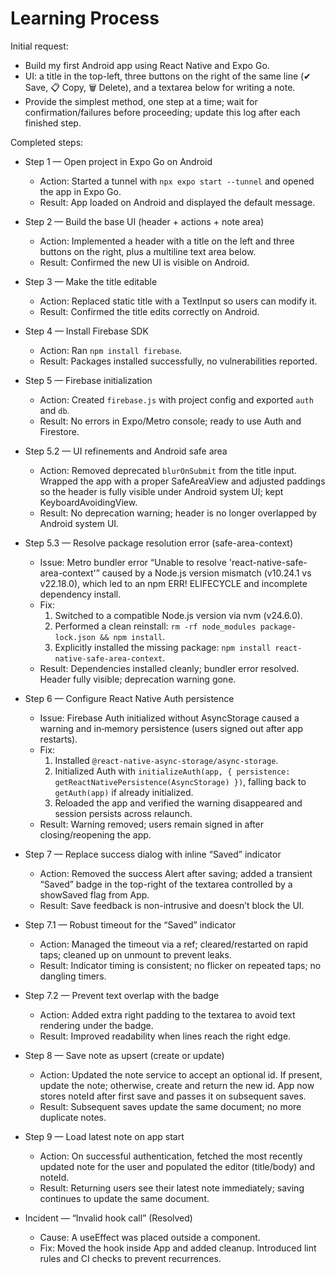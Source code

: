 # Learning Process

Initial request:
- Build my first Android app using React Native and Expo Go.
- UI: a title in the top-left, three buttons on the right of the same line (✔ Save, 📋 Copy, 🗑 Delete), and a textarea below for writing a note.
- Provide the simplest method, one step at a time; wait for confirmation/failures before proceeding; update this log after each finished step.

Completed steps:
- Step 1 — Open project in Expo Go on Android
    - Action: Started a tunnel with `npx expo start --tunnel` and opened the app in Expo Go.
    - Result: App loaded on Android and displayed the default message.

- Step 2 — Build the base UI (header + actions + note area)
    - Action: Implemented a header with a title on the left and three buttons on the right, plus a multiline text area below.
    - Result: Confirmed the new UI is visible on Android.

- Step 3 — Make the title editable
    - Action: Replaced static title with a TextInput so users can modify it.
    - Result: Confirmed the title edits correctly on Android.

- Step 4 — Install Firebase SDK
    - Action: Ran `npm install firebase`.
    - Result: Packages installed successfully, no vulnerabilities reported.

- Step 5 — Firebase initialization
    - Action: Created `firebase.js` with project config and exported `auth` and `db`.
    - Result: No errors in Expo/Metro console; ready to use Auth and Firestore.

- Step 5.2 — UI refinements and Android safe area
    - Action: Removed deprecated `blurOnSubmit` from the title input. Wrapped the app with a proper SafeAreaView and adjusted paddings so the header is fully visible under Android system UI; kept KeyboardAvoidingView.
    - Result: No deprecation warning; header is no longer overlapped by Android system UI.

- Step 5.3 — Resolve package resolution error (safe-area-context)
    - Issue: Metro bundler error “Unable to resolve 'react-native-safe-area-context'” caused by a Node.js version mismatch (v10.24.1 vs v22.18.0), which led to an npm ERR! ELIFECYCLE and incomplete dependency install.
    - Fix:
        1) Switched to a compatible Node.js version via nvm (v24.6.0).
        2) Performed a clean reinstall: `rm -rf node_modules package-lock.json && npm install`.
        3) Explicitly installed the missing package: `npm install react-native-safe-area-context`.
    - Result: Dependencies installed cleanly; bundler error resolved. Header fully visible; deprecation warning gone.

- Step 6 — Configure React Native Auth persistence
    - Issue: Firebase Auth initialized without AsyncStorage caused a warning and in‑memory persistence (users signed out after app restarts).
    - Fix:
        1) Installed `@react-native-async-storage/async-storage`.
        2) Initialized Auth with `initializeAuth(app, { persistence: getReactNativePersistence(AsyncStorage) })`, falling back to `getAuth(app)` if already initialized.
        3) Reloaded the app and verified the warning disappeared and session persists across relaunch.
    - Result: Warning removed; users remain signed in after closing/reopening the app.

- Step 7 — Replace success dialog with inline “Saved” indicator
    - Action: Removed the success Alert after saving; added a transient “Saved” badge in the top-right of the textarea controlled by a showSaved flag from App.
    - Result: Save feedback is non-intrusive and doesn’t block the UI.

- Step 7.1 — Robust timeout for the “Saved” indicator
    - Action: Managed the timeout via a ref; cleared/restarted on rapid taps; cleaned up on unmount to prevent leaks.
    - Result: Indicator timing is consistent; no flicker on repeated taps; no dangling timers.

- Step 7.2 — Prevent text overlap with the badge
    - Action: Added extra right padding to the textarea to avoid text rendering under the badge.
    - Result: Improved readability when lines reach the right edge.

- Step 8 — Save note as upsert (create or update)
    - Action: Updated the note service to accept an optional id. If present, update the note; otherwise, create and return the new id. App now stores noteId after first save and passes it on subsequent saves.
    - Result: Subsequent saves update the same document; no more duplicate notes.

- Step 9 — Load latest note on app start
    - Action: On successful authentication, fetched the most recently updated note for the user and populated the editor (title/body) and noteId.
    - Result: Returning users see their latest note immediately; saving continues to update the same document.

- Incident — “Invalid hook call” (Resolved)
    - Cause: A useEffect was placed outside a component.
    - Fix: Moved the hook inside App and added cleanup. Introduced lint rules and CI checks to prevent recurrences.